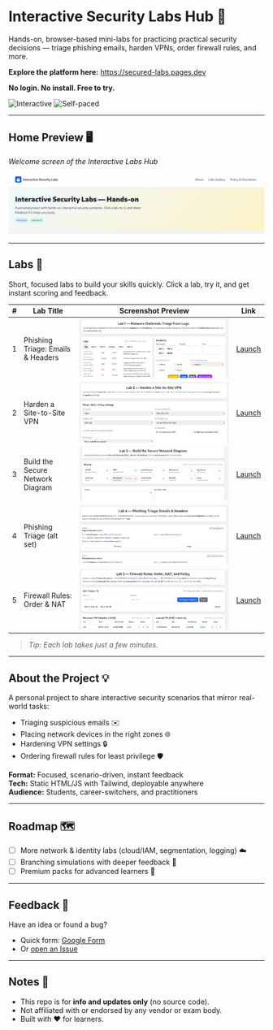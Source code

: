 # Interactive Security Labs Hub 🔐  

Hands-on, browser-based mini-labs for practicing practical security decisions — triage phishing emails, harden VPNs, order firewall rules, and more. 

**Explore the platform here:** https://secured-labs.pages.dev


**No login. No install. Free to try.**  

![Interactive](https://img.shields.io/badge/Interactive-blue) 
![Self-paced](https://img.shields.io/badge/Self--paced-green)  

---

## Home Preview 🖥️  

*Welcome screen of the Interactive Labs Hub*  

![Home Page Screenshot](images/homepage.png)  
<!-- Replace with a real screenshot of your homepage -->  

---

## Labs 🚀  

Short, focused labs to build your skills quickly. Click a lab, try it, and get instant scoring and feedback.  

| #  | Lab Title                         | Screenshot Preview                  | Link                                   |
|----|-----------------------------------|-------------------------------------|----------------------------------------|
| 1  | Phishing Triage: Emails & Headers | ![](images/lab01.png)                | [Launch](https://secured-lab01.pages.dev) |
| 2  | Harden a Site-to-Site VPN         | ![](images/lab02.png)                | [Launch](https://secured-labs02.pages.dev) |
| 3  | Build the Secure Network Diagram  | ![](images/lab03.png)                | [Launch](https://secured-labs03.pages.dev) |
| 4  | Phishing Triage (alt set)         | ![](images/lab04.png)                | [Launch](https://secured-labs04.pages.dev) |
| 5  | Firewall Rules: Order & NAT       | ![](images/lab05.png)                | [Launch](https://secured-labs05.pages.dev) |

> *Tip: Each lab takes just a few minutes.*  

---

## About the Project 💡  

A personal project to share interactive security scenarios that mirror real-world tasks:  
- Triaging suspicious emails ✉️  
- Placing network devices in the right zones 🌐  
- Hardening VPN settings 🔒  
- Ordering firewall rules for least privilege 🛡️  

**Format:** Focused, scenario-driven, instant feedback  
**Tech:** Static HTML/JS with Tailwind, deployable anywhere  
**Audience:** Students, career-switchers, and practitioners  

---

## Roadmap 🗺️  

- [ ] More network & identity labs (cloud/IAM, segmentation, logging) ☁️  
- [ ] Branching simulations with deeper feedback 🔄  
- [ ] Premium packs for advanced learners 💼  

---

## Feedback 💬  

Have an idea or found a bug?  

- Quick form: [Google Form](https://docs.google.com/forms/d/e/1FAIpQLScOcZQZsGu9u8VaVzwgymYbCSvT83NU66OZENL5V-JBCO1Xog/viewform)  
- Or [open an Issue](../../issues)  

---

## Notes 📝  

- This repo is for **info and updates only** (no source code).  
- Not affiliated with or endorsed by any vendor or exam body.  
- Built with ❤️ for learners.  

